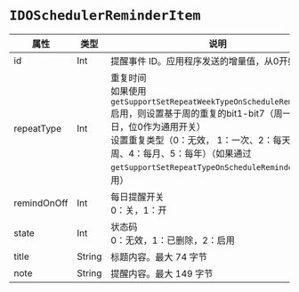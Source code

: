 # `IDOSchedulerReminderItem`

| 属性        | 类型    | 说明         |
| ----------- | ------- | ------------ |
| id | Int | 提醒事件 ID。应用程序发送的增量值，从0开始 |
| repeatType | Int | 重复时间<br/>如果使用<br/>`getSupportSetRepeatWeekTypeOnScheduleReminderV3`启用，则设置基于周的重复的bit1-bit7（周一到周日，位0作为通用开关）<br/>设置重复类型（0：无效， 1：一次、2：每天、3：每周、4：每月、5：每年）（如果通过<br/>`getSupportSetRepeatTypeOnScheduleReminderV3`启用） |
| remindOnOff | Int | 每日提醒开关<br/>0：关，1：开 |
| state | Int | 状态码<br/>0：无效，1：已删除，2：启用 |
| title | String | 标题内容。最大 74 字节 |
| note | String | 提醒内容。最大 149 字节 |
